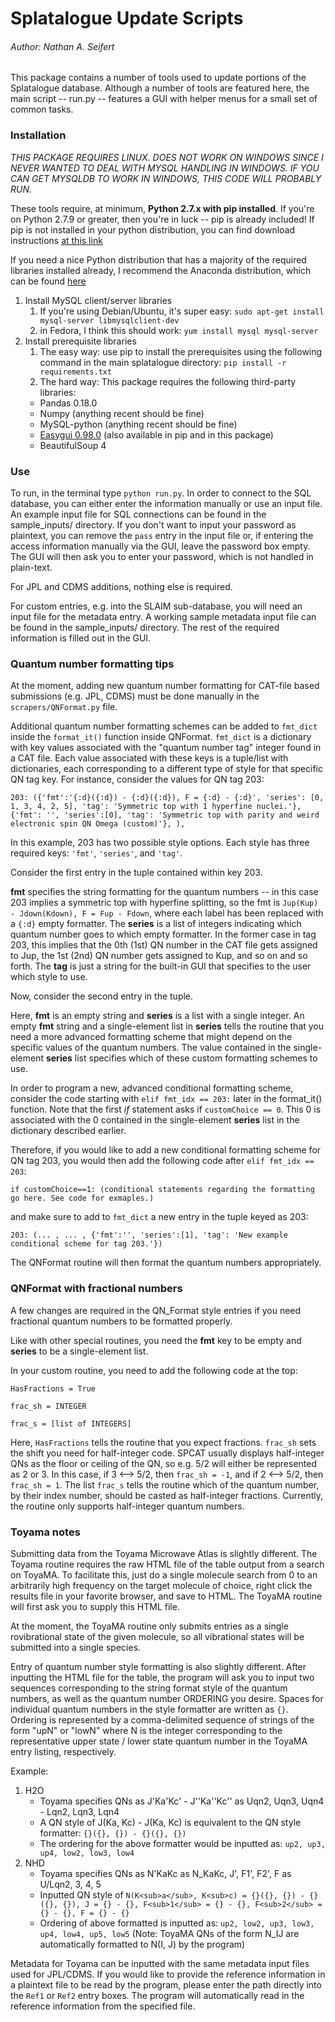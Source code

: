 # Splatalogue Update Scripts
###### Author: Nathan A. Seifert

This package contains a number of tools used to update portions of the Splatalogue database. Although a number of
tools are featured here, the main script -- run.py -- features a GUI with helper menus for a small set of common tasks.

### Installation

*THIS PACKAGE REQUIRES LINUX. DOES NOT WORK ON WINDOWS SINCE I NEVER WANTED TO DEAL WITH MYSQL HANDLING IN WINDOWS. IF YOU CAN
GET MYSQLDB TO WORK IN WINDOWS, THIS CODE WILL PROBABLY RUN.*

These tools require, at minimum, **Python 2.7.x with pip installed**. If you're on Python 2.7.9 or greater, then you're in
luck -- pip is already included! If pip is not installed in your python distribution, you can find download instructions [at this link](https://pip.pypa.io/en/latest/installing/)

If you need a nice Python distribution that has a majority of the required libraries installed already, I recommend the Anaconda
distribution, which can be found [here](https://www.continuum.io/downloads)


1. Install MySQL client/server libraries
    1. If you're using Debian/Ubuntu, it's super easy: `sudo apt-get install mysql-server libmysqlclient-dev`
    2. in Fedora, I think this should work: `yum install mysql mysql-server`
2. Install prerequisite libraries
   1. The easy way: use pip to install the prerequisites using the following command in the main
   splatalogue directory: `pip install -r requirements.txt`
   2. The hard way: This package requires the following third-party libraries:
     - Pandas 0.18.0
     - Numpy (anything recent should be fine)
     - MySQL-python (anything recent should be fine)
     - [Easygui 0.98.0](https://github.com/robertlugg/easygui/) (also available in pip and in this package)
     - BeautifulSoup 4


### Use

To run, in the terminal type `python run.py`. In order to connect to the SQL database, you can either enter the
information manually or use an input file. An example input file for SQL connections can be found in the sample_inputs/
directory. If you don't want to input your password as plaintext, you can remove the `pass` entry in the input file or,
if entering the access information manually via the GUI, leave the password box empty. The GUI will then ask you to
enter your password, which is not handled in plain-text.

For JPL and CDMS additions, nothing else is required.

For custom entries, e.g. into the SLAIM sub-database, you will need an input file for the metadata entry. A working sample
metadata input file can be found in the sample_inputs/ directory. The rest of the required information is filled out
in the GUI.


### Quantum number formatting tips

At the moment, adding new quantum number formatting for CAT-file based submissions (e.g. JPL, CDMS) must be done manually
in the `scrapers/QNFormat.py` file.

Additional quantum number formatting schemes can be added to `fmt_dict` inside the `format_it()` function inside QNFormat.
`fmt_dict` is a dictionary with key values associated with the "quantum number tag" integer found in a CAT file. Each value
associated with these keys is a tuple/list with dictionaries, each corresponding to a different type of style for that specific
QN tag key. For instance, consider the values for QN tag 203:

`203: ({'fmt':'{:d}({:d}) - {:d}({:d}), F = {:d} - {:d}',
        'series': [0, 1, 3, 4, 2, 5], 'tag': 'Symmetric top with 1 hyperfine nuclei.'},
       {'fmt': '', 'series':[0], 'tag': 'Symmetric top with parity and weird electronic spin QN Omega (custom)'},
       ),`

In this example, 203 has two possible style options. Each style has three required keys: `'fmt'`, `'series'`, and `'tag'`.

Consider the first entry in the tuple contained within key 203.

**fmt** specifies the string formatting for the quantum numbers -- in this case 203 implies a symmetric top with hyperfine
splitting, so the fmt is `Jup(Kup) - Jdown(Kdown), F = Fup - Fdown`, where each label has been replaced with a `{:d}`
empty formatter. The **series** is a list of integers indicating which quantum number goes to which empty formatter. In
the former case in tag 203, this implies that the 0th (1st) QN number in the CAT file gets assigned to Jup, the 1st (2nd) QN
number gets assigned to Kup, and so on and so forth. The **tag** is just a string for the built-in GUI that specifies to
the user which style to use.

Now, consider the second entry in the tuple.

Here, **fmt** is an empty string and **series** is a list with a single integer. An empty **fmt** string and a single-element
list in **series** tells the routine that you need a more advanced formatting scheme that might depend on the specific values
of the quantum numbers. The value contained in the single-element **series** list specifies which of these custom formatting
schemes to use.

In order to program a new, advanced conditional formatting scheme, consider the code starting with `elif fmt_idx == 203:`
later in the format_it() function. Note that the first *if* statement asks if `customChoice == 0`. This 0 is associated with
the 0 contained in the single-element **series** list in the dictionary described earlier.

Therefore, if you would like to add a new conditional formatting scheme for QN tag 203, you would then add the following code
after `elif fmt_idx == 203`:

`if customChoice==1:
    (conditional statements regarding the formatting go here. See code for exmaples.)`

and make sure to add to `fmt_dict` a new entry in the tuple keyed as 203:

`203: (... , ... , {'fmt':'', 'series':[1], 'tag': 'New example conditional scheme for tag 203.'})`

The QNFormat routine will then format the quantum numbers appropriately.

### QNFormat with fractional numbers

A few changes are required in the QN_Format style entries if you need fractional quantum numbers to be formatted properly. 

Like with other special routines, you need the **fmt** key to be empty and **series** to be a single-element list. 

In your custom routine, you need to add the following code at the top:

`HasFractions = True`

`frac_sh = INTEGER`

`frac_s = [list of INTEGERS]`

Here, `HasFractions` tells the routine that you expect fractions. `frac_sh` sets the shift you need for half-integer code. SPCAT usually displays half-integer QNs as the floor or ceiling of the QN, so e.g. 5/2 will either be represented as 2 or 3. In this case, if 3 <--> 5/2, then `frac_sh = -1`, and if 2 <--> 5/2, then `frac_sh = 1`. The list `frac_s` tells the routine which of the quantum number, by their index number, should be casted as half-integer fractions. Currently, the routine only supports half-integer quantum numbers. 

### Toyama notes

Submitting data from the Toyama Microwave Atlas is slightly different. The Toyama routine requires
the raw HTML file of the table output from a search on ToyaMA. To facilitate this, just do a single
molecule search from 0 to an arbitrarily high frequency on the target molecule of choice, right click the results
file in your favorite browser, and save to HTML. The ToyaMA routine will first ask you to supply this HTML file.

At the moment, the ToyaMA routine only submits entries as a single rovibrational state of the given molecule,
so all vibrational states will be submitted into a single species.

Entry of quantum number style formatting is also slightly different. After inputting the HTML file  for the table,
the program will ask you to input two sequences corresponding to the string format style of the quantum numbers,
as well as the quantum number ORDERING you desire. Spaces for individual quantum numbers in the style formatter are
written as `{}`. Ordering is represented by a comma-delimited sequence of strings of the form "upN" or "lowN" where N is the integer corresponding to the representative upper state / lower state quantum
number in the ToyaMA entry listing, respectively.

Example:

1. H2O
    - Toyama specifies QNs as J'Ka'Kc' - J''Ka''Kc'' as Uqn2, Uqn3, Uqn4 - Lqn2, Lqn3, Lqn4
    - A QN style of J(Ka, Kc) - J(Ka, Kc) is equivalent to the QN style formatter: `{}({}, {}) - {}({}, {})`
    - The ordering for the above formatter would be inputted as: `up2, up3, up4, low2, low3, low4`
2. NHD
    - Toyama specifies QNs as N'KaKc as N_KaKc, J', F1', F2', F as U/Lqn2, 3, 4, 5
    - Inputted QN style of `N(K<sub>a</sub>, K<sub>c) = {}({}, {}) - {}({}, {}), J = {} - {}, F<sub>1</sub> = {} - {}, F<sub>2</sub> = {} - {}, F = {} - {}`
    - Ordering of above formatted is inputted as: `up2, low2, up3, low3, up4, low4, up5, low5` (Note: ToyaMA QNs of the form N_IJ are automatically formatted to N(I, J) by the program)

Metadata for Toyama can be inputted with the same metadata input files used for JPL/CDMS. If you would like to provide the reference
information in a plaintext file to be read by the program, please enter the path directly into the `Ref1` or `Ref2` entry boxes. The program will automatically
read in the reference information from the specified file.

